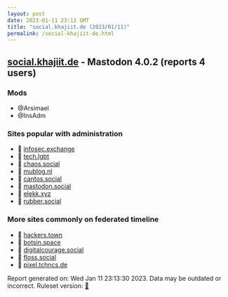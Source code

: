 ```yaml
---
layout: post
date: 2023-01-11 23:13 GMT
title: "social.khajiit.de (2023/01/11)"
permalink: /social-khajiit-de.html
---
```



## [social.khajiit.de](https://social.khajiit.de) - Mastodon 4.0.2 (reports 4 users)

### Mods
 * @Arsimael
 * @InsAdm

### Sites popular with administration

* 🐘 [infosec.exchange](/infosec-exchange.html)
* 🐘 [tech.lgbt](/tech-lgbt.html)
* 🐘 [chaos.social](/chaos-social.html)
* 🐘 [mublog.nl](/mublog-nl.html)
* 🐘 [cantos.social](/cantos-social.html)
* 🐘 [mastodon.social](/mastodon-social.html)
* 🐘 [elekk.xyz](/elekk-xyz.html)
* 🐘 [rubber.social](/rubber-social.html)

### More sites commonly on federated timeline

* 🐘 [hackers.town](/hackers-town.html)
* 🐘 [botsin.space](/botsin-space.html)
* 🐘 [digitalcourage.social](/digitalcourage-social.html)
* 🐘 [floss.social](/floss-social.html)
* 🐘 [pixel.tchncs.de](/pixel-tchncs-de.html)

Report generated on: Wed Jan 11 23:13:30 2023. Data may be outdated or incorrect.
Ruleset version: [🧁](/version-cupcake)
